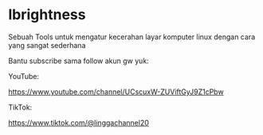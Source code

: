 # lbrightness
Sebuah Tools untuk mengatur kecerahan layar komputer linux dengan cara yang sangat sederhana

Bantu subscribe sama follow akun gw yuk:

YouTube:

https://www.youtube.com/channel/UCscuxW-ZUViftGyJ9Z1cPbw

TikTok:

https://www.tiktok.com/@linggachannel20

